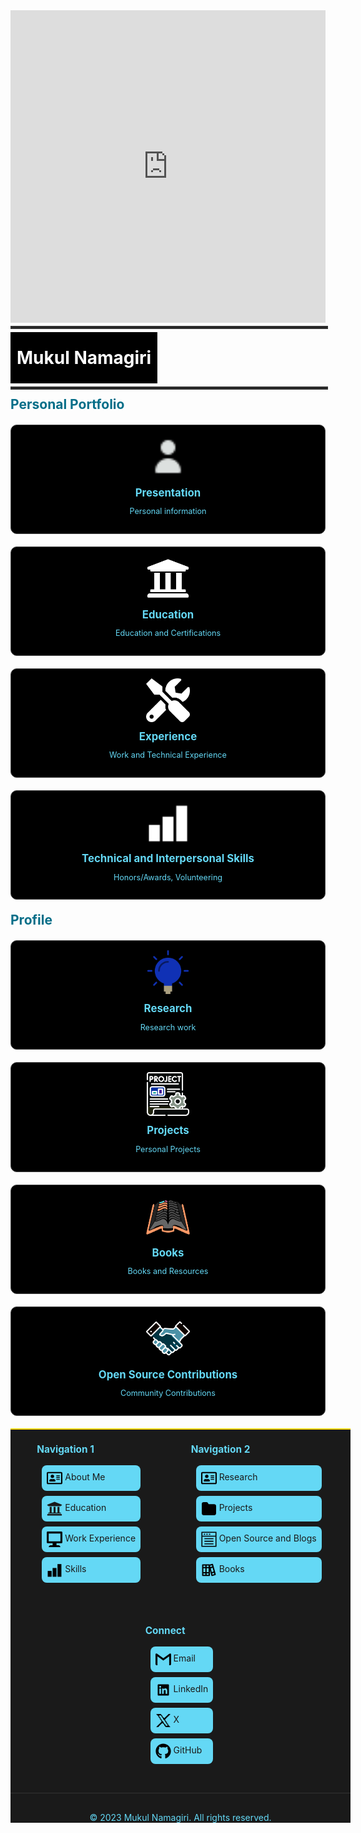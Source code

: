 <!DOCTYPE html>
<html lang="en">
<head>
  <meta charset="UTF-8">
  <meta name="viewport" content="width=device-width, initial-scale=1.0">

<div class="sketchfab-embed-wrapper" style="width: 100%; height: 500px;">
        <iframe 
            title="Tesla Optimus V2" 
            frameborder="0" 
            allowfullscreen 
            mozallowfullscreen="true" 
            webkitallowfullscreen="true" 
            allow="autoplay; fullscreen; xr-spatial-tracking" 
            xr-spatial-tracking 
            execution-while-out-of-viewport 
            execution-while-not-rendered 
            web-share 
            src="https://sketchfab.com/models/a8955e21c04343cf847cac75d7cbf600/embed"
            style="width: 100%; height: 100%; border: none;">
        </iframe>
        <p style="font-size: 13px; font-weight: normal; margin: 5px; color: #4A4A44A;">
            <a href="https://sketchfab.com/3d-models/tesla-optimus-v2-a8955e21c04343cf847cac75d7cbf600?utm_medium=embed&utm_campaign=share-popup&utm_content=a8955e21c04343cf847cac75d7cbf600" 
               target="_blank" 
               rel="nofollow" 
               style="font-weight: bold; color: #1CAAD9;">
            </a>
            <a href="https://sketchfab.com/frezzy3d?utm_medium=embed&utm_campaign=share-popup&utm_content=a8955e21c04343cf847cac75d7cbf600" 
               target="_blank" 
               rel="nofollow" 
               style="font-weight: bold; color: #1CAAD9;">
            </a> 
            <a href="https://sketchfab.com?utm_medium=embed&utm_campaign=share-popup&utm_content=a8955e21c04343cf847cac75d7cbf600" 
               target="_blank" 
               rel="nofollow" 
               style="font-weight: bold; color: #1CAAD9;">
            </a>
        </p>
    </div>
<style>
    /* Specific container styling */
    .body {
        max-width: 2000px !important; /* Adjust this value */
        margin: 0 auto !important;
        padding: 0 20px !important;
        padding-right: 0em !important;
    }
    .cards-container {
      display: flex;
      flex-wrap: wrap;
      gap: 20px;
      margin: 20px 0;
    }
    .card {
      width: 500px;
      border: 1px solid #444;
      border-radius: 10px;
      padding: 15px;
      text-align: center;
      background-color: black;
      transition: transform 0.2s, box-shadow 0.2s;
      cursor: pointer;
    }
   .card img {
        width: 70px;
        height: 70px;
        filter: invert(1); /* Start with original colors */
        transition: filter 0.3s ease;
    }
    .card:hover img {
        filter: invert(0); /* Invert on card hover */
    }
    .card:hover {
        transform: scale(1.05);
        box-shadow: 0 10px 20px rgb(100, 216, 245);
        background-color: white;
        color: white;
    }
    .card h3 {
      margin: 10px 0;
      font-size: 1.2em;
      color:rgb(100,216,245);
    }
    .card p {
      font-size: 0.9em;
      color: rgb(100,216,245);
    }
    .card a {
      text-decoration: none;
      color: inherit;
      display: block;
      width: 100%;
      height: 100%;
    }
    .card:hover h3,
    .card:hover p {
   color: black !important;
   } 
    h1, h2, h3 {
      color: rgb(6, 110, 136);
      margin: 0.5em 0;
    }
</style>
</head>
<body>
  <hr style="border: 2px solid #333; width: 100%; margin: 5px auto;">
 <div style="background-color: black; color: white; padding: 10px; display: inline-block;">
    <h1 style="color: white">Mukul Namagiri</h1>
</div>
  <hr style="border: 2px solid #333; width: 100%; margin: 5px auto;">
  <h2>Personal Portfolio</h2>
  <div class="cards-container">
    <div class="card" onclick="window.location.href='./about_me/me/'">
      <img src="images/pgimages/person.png" alt="Presentation">
      <h3>Presentation</h3>
      <p>Personal information</p>
    </div>
    <div class="card" onclick="window.location.href='./about_me/education/'">
      <img src="images/pgimages/university.png" alt="Education">
      <h3>Education</h3>
      <p>Education and Certifications</p>
    </div>
    <div class="card" onclick="window.location.href='./about_me/work_exp/'">
      <img src="images/pgimages/tools.png" alt="Experience">
      <h3>Experience</h3>
      <p>Work and Technical Experience</p>
    </div>
    <div class="card" onclick="window.location.href='./about_me/awards/'">
      <img src="images/pgimages/skills.png" alt="More">
      <h3>Technical and Interpersonal Skills </h3>
      <p>Honors/Awards, Volunteering</p>
    </div>
  </div>

  <h2>Profile</h2>
  <div class="cards-container">
    <div class="card" onclick="window.location.href='./research/research/'">
      <img src="images/icons/idea.png" alt="Knowledge Hub">
      <h3>Research</h3>
      <p>Research work</p>
    </div>
    <div class="card" onclick="window.location.href='./software/projects/'">
      <img src="images/icons/project.png" alt="Projects">
      <h3>Projects</h3>
      <p>Personal Projects</p>
    </div>
    <div class="card" onclick="window.location.href='./software/book/'">
      <img src="images/icons/book2.png" alt="Documentation">
      <h3>Books</h3>
      <p>Books and Resources</p>
    </div>
    <div class="card" onclick="window.location.href='./software/collaboration/'">
      <img src="images/icons/collab.png" alt="Collaboration">
      <h3>Open Source Contributions</h3>
      <p>Community Contributions</p>
    </div>
  </div>

  <!-- Add this just before the closing </body> tag -->

<footer class="custom-footer">
  <div class="footer-content">
    <div class="footer-section">
      <h4>Navigation 1</h4>
      <ul>
        <li><a href="./about_me/me/"><svg class="footer-icon" viewBox="0 0 576 512" xmlns="http://www.w3.org/2000/svg"><path d="m528 32h-480c-26.5 0-48 21.5-48 48v352c0 26.5 21.5 48 48 48h480c26.5 0 48-21.5 48-48v-352c0-26.5-21.5-48-48-48zm0 400h-480v-352h480zm-320-176c35.3 0 64-28.7 64-64s-28.7-64-64-64-64 28.7-64 64 28.7 64 64 64zm-89.6 128h179.2c12.4 0 22.4-8.6 22.4-19.2v-19.2c0-31.8-30.1-57.6-67.2-57.6-10.8 0-18.7 8-44.8 8-26.9 0-33.4-8-44.8-8-37.1 0-67.2 25.8-67.2 57.6v19.2c0 10.6 10 19.2 22.4 19.2zm241.6-64h112c4.4 0 8-3.6 8-8v-16c0-4.4-3.6-8-8-8h-112c-4.4 0-8 3.6-8 8v16c0 4.4 3.6 8 8 8zm0-64h112c4.4 0 8-3.6 8-8v-16c0-4.4-3.6-8-8-8h-112c-4.4 0-8 3.6-8 8v16c0 4.4 3.6 8 8 8zm0-64h112c4.4 0 8-3.6 8-8v-16c0-4.4-3.6-8-8-8h-112c-4.4 0-8 3.6-8 8v16c0 4.4 3.6 8 8 8z"/></svg> About Me</a></li>
        <li><a href="./about_me/education/"><svg class="footer-icon" viewBox="0 0 512 512" xmlns="http://www.w3.org/2000/svg"><path fill="currentColor" d="m496 128v16a8 8 0 0 1 -8 8h-24v12c0 6.627-5.373 12-12 12h-392c-6.627 0-12-5.373-12-12v-12h-24a8 8 0 0 1 -8-8v-16a8 8 0 0 1 4.941-7.392l232-88a7.996 7.996 0 0 1 6.118 0l232 88a8 8 0 0 1 4.941 7.392zm-24 304h-432c-13.255 0-24 10.745-24 24v16a8 8 0 0 0 8 8h464a8 8 0 0 0 8-8v-16c0-13.255-10.745-24-24-24zm-376-240v192h-36c-6.627 0-12 5.373-12 12v20h416v-20c0-6.627-5.373-12-12-12h-36v-192h-64v192h-64v-192h-64v192h-64v-192z"/></svg> Education</a></li>
        <li><a href="./about_me/work_exp/"><svg class="footer-icon" height="8" viewBox="0 0 8 8" width="8" xmlns="http://www.w3.org/2000/svg"><path d="m.34 0a.5.5 0 0 0 -.34.5v5a.5.5 0 0 0 .5.5h2.5v1h-1c-.55 0-1 .45-1 1h6c0-.55-.45-1-1-1h-1v-1h2.5a.5.5 0 0 0 .5-.5v-5a.5.5 0 0 0 -.5-.5h-7a.5.5 0 0 0 -.09 0 .5.5 0 0 0 -.06 0zm.66 1h6v4h-6z"/></svg> Work Experience</a></li>
        <li><a href="./software/skills/">
<svg class="footer-icon" height="32" viewBox="0 0 32 32" width="32" xmlns="http://www.w3.org/2000/svg"><path d="m30 30h-8v-26h8z"/><path d="m20 30h-8v-18h8z"/><path d="m10 30h-8v-12h8z"/><path d="m0 0h32v32h-32z" fill="none"/></svg> Skills</a></li>
      </ul>
    </div>
    <div class="footer-section">
    <h4>Navigation 2</h4>
      <ul>
        <li><a href="./research/research/"><svg class="footer-icon" viewBox="0 0 576 512" xmlns="http://www.w3.org/2000/svg"><path d="m528 32h-480c-26.5 0-48 21.5-48 48v352c0 26.5 21.5 48 48 48h480c26.5 0 48-21.5 48-48v-352c0-26.5-21.5-48-48-48zm0 400h-480v-352h480zm-320-176c35.3 0 64-28.7 64-64s-28.7-64-64-64-64 28.7-64 64 28.7 64 64 64zm-89.6 128h179.2c12.4 0 22.4-8.6 22.4-19.2v-19.2c0-31.8-30.1-57.6-67.2-57.6-10.8 0-18.7 8-44.8 8-26.9 0-33.4-8-44.8-8-37.1 0-67.2 25.8-67.2 57.6v19.2c0 10.6 10 19.2 22.4 19.2zm241.6-64h112c4.4 0 8-3.6 8-8v-16c0-4.4-3.6-8-8-8h-112c-4.4 0-8 3.6-8 8v16c0 4.4 3.6 8 8 8zm0-64h112c4.4 0 8-3.6 8-8v-16c0-4.4-3.6-8-8-8h-112c-4.4 0-8 3.6-8 8v16c0 4.4 3.6 8 8 8zm0-64h112c4.4 0 8-3.6 8-8v-16c0-4.4-3.6-8-8-8h-112c-4.4 0-8 3.6-8 8v16c0 4.4 3.6 8 8 8z"/></svg> Research</a></li>
        <li><a href="./software/projects/"><svg class="footer-icon" ill="none" height="24" viewBox="0 0 24 24" width="24" xmlns="http://www.w3.org/2000/svg"><path d="m4 21h16c1.1046 0 2-.8954 2-2v-11c0-1.10457-.8954-2-2-2h-9l-1.70313-2.5547c-.18547-.2782-.4977-.4453-.83205-.4453h-4.46482c-1.10457 0-2 .89543-2 2v14c0 1.1046.89543 2 2 2z" stroke="#000" stroke-linecap="round" stroke-linejoin="round" stroke-width="2"/></svg> Projects</a></li>
        <li><a href="./software/software/"><svg class="footer-icon" viewBox="0 0 1024 1063.274" xmlns="http://www.w3.org/2000/svg"><path d="M817.84 524.27H206.16v-67.964h611.68zm0 348.886H206.16V805.19h611.68zm0-176.708H206.16v-67.965h611.68zM0 21.333h1024v1024H0zm956.035 67.965H67.965v888.07h888.07zM1024 352.094H0V21.334h1024zM67.965 284.13h888.07V89.296H67.966zm183.504-63.434h-86.09V152.73h86.09zm172.176 0h-86.088V152.73h86.088zm176.708 0h-86.088V152.73h86.088z"/></svg> Open Source and Blogs</a></li>
        <li><a href="./software/books/"><svg class="footer-icon" viewBox="0 0 24 24" xmlns="http://www.w3.org/2000/svg"><path d="m22.47 18.82-1-3.86-3.15-11.59a1 1 0 0 0 -1.22-.71l-3.87 1a1 1 0 0 0 -.73-.33h-10a1 1 0 0 0 -1 1v16a1 1 0 0 0 1 1h10a1 1 0 0 0 1-1v-8l2.2 8.22a1 1 0 0 0 1 .74 1.15 1.15 0 0 0 .26 0l4.83-1.29a1 1 0 0 0 .61-.47 1.05 1.05 0 0 0 .07-.71zm-16 .55h-3v-2h3zm0-4h-3v-6h3zm0-8h-3v-2h3zm5 12h-3v-2h3zm0-4h-3v-6h3zm0-8h-3v-2h3zm2.25-1.74 2.9-.78.52 1.93-2.9.78zm2.59 9.66-1.55-5.8 2.9-.78 1.55 5.8zm1 3.86-.52-1.93 2.9-.78.52 1.93z"/></svg> Books</a></li>
      </ul>
    </div>
<div class="footer-section">
  <h4>Connect</h4>
  <ul>
    <li><a href="mailto:mukulnamagiri1@gmail.com"><svg class="footer-icon" height="32" viewBox="0 0 32 32" width="32" xmlns="http://www.w3.org/2000/svg"><path d="m32 6v20c0 1.135-.865 2-2 2h-2v-18.151l-12 8.62-12-8.62v18.151h-2c-1.135 0-2-.865-2-2v-20c0-.568.214-1.068.573-1.422.359-.365.859-.578 1.427-.578h.667l13.333 9.667 13.333-9.667h.667c.568 0 1.068.214 1.427.578.359.354.573.854.573 1.422z"/></svg> Email</a></li>
    <li><a href="https://www.linkedin.com/in/mukul-namagiri-434427190/"><svg class="footer-icon" enable-background="new 0 0 100 100" height="100" viewBox="0 0 100 100" width="100" xmlns="http://www.w3.org/2000/svg"><path d="m80.667 14h-61.352c-2.934 0-5.315 2.325-5.315 5.188v61.617c0 2.867 2.381 5.195 5.315 5.195h61.352c2.936 0 5.333-2.328 5.333-5.195v-61.617c0-2.863-2.397-5.188-5.333-5.188zm-45.313 61.354h-10.684v-34.359h10.684zm-5.342-39.057c-3.423 0-6.19-2.774-6.19-6.194 0-3.415 2.767-6.189 6.19-6.189 3.415 0 6.189 2.774 6.189 6.189 0 3.42-2.774 6.194-6.189 6.194zm45.338 39.057h-10.667v-16.708c0-3.986-.078-9.111-5.551-9.111-5.558 0-6.405 4.341-6.405 8.822v16.998h-10.675v-34.36h10.245v4.692h.146c1.426-2.7 4.91-5.549 10.106-5.549 10.806 0 12.802 7.114 12.802 16.369v18.847z"/></svg> LinkedIn</a></li>
    <li><a href="https://x.com/MNamagiri66052"><svg class="footer-icon" viewBox="0 0 24 24" xmlns="http://www.w3.org/2000/svg"><path d="m15.5 10v-1h1v-1h1v-1h1v-1h1v-1h1v-1h1v-1h1v-1h-3v1h-1v1h-1v1h-1v1h-1v1h-1v1h-2v-1h-1v-1h-1v-2h-1v-1h-1v-1h-7v1h1v1h1v1h1v2h1v1h1v2h1v1h1v2h1v1h-1v1h-1v1h-1v1h-1v1h-1v1h-1v1h-1v1h-1v1h3v-1h1v-1h1v-1h1v-1h1v-1h1v-1h2v1h1v1h1v2h1v1h1v1h7v-1h-1v-1h-1v-1h-1v-2h-1v-1h-1v-2h-1v-1h-1v-2h-1v-1zm0 4v1h1v2h1v1h1v2h-3v-2h-1v-1h-1v-1h-1v-2h-1v-1h-1v-1h-1v-2h-1v-1h-1v-2h-1v-1h-1v-2h3v1h1v2h1v1h1v2h1v1h1v1h1v2z"/></svg>  X</a></li>
    <li><a href="https://github.com/Mukullight"><svg class="footer-icon" viewBox="0 0 496 512" xmlns="http://www.w3.org/2000/svg"><path d="m165.9 397.4c0 2-2.3 3.6-5.2 3.6-3.3.3-5.6-1.3-5.6-3.6 0-2 2.3-3.6 5.2-3.6 3-.3 5.6 1.3 5.6 3.6zm-31.1-4.5c-.7 2 1.3 4.3 4.3 4.9 2.6 1 5.6 0 6.2-2s-1.3-4.3-4.3-5.2c-2.6-.7-5.5.3-6.2 2.3zm44.2-1.7c-2.9.7-4.9 2.6-4.6 4.9.3 2 2.9 3.3 5.9 2.6 2.9-.7 4.9-2.6 4.6-4.6-.3-1.9-3-3.2-5.9-2.9zm65.8-383.2c-138.7 0-244.8 105.3-244.8 244 0 110.9 69.8 205.8 169.5 239.2 12.8 2.3 17.3-5.6 17.3-12.1 0-6.2-.3-40.4-.3-61.4 0 0-70 15-84.7-29.8 0 0-11.4-29.1-27.8-36.6 0 0-22.9-15.7 1.6-15.4 0 0 24.9 2 38.6 25.8 21.9 38.6 58.6 27.5 72.9 20.9 2.3-16 8.8-27.1 16-33.7-55.9-6.2-112.3-14.3-112.3-110.5 0-27.5 7.6-41.3 23.6-58.9-2.6-6.5-11.1-33.3 2.6-67.9 20.9-6.5 69 27 69 27 20-5.6 41.5-8.5 62.8-8.5s42.8 2.9 62.8 8.5c0 0 48.1-33.6 69-27 13.7 34.7 5.2 61.4 2.6 67.9 16 17.7 25.8 31.5 25.8 58.9 0 96.5-58.9 104.2-114.8 110.5 9.2 7.9 17 22.9 17 46.4 0 33.7-.3 75.4-.3 83.6 0 6.5 4.6 14.4 17.3 12.1 100-33.2 167.8-128.1 167.8-239 0-138.7-112.5-244-251.2-244zm-147.6 344.9c-1.3 1-1 3.3.7 5.2 1.6 1.6 3.9 2.3 5.2 1 1.3-1 1-3.3-.7-5.2-1.6-1.6-3.9-2.3-5.2-1zm-10.8-8.1c-.7 1.3.3 2.9 2.3 3.9 1.6 1 3.6.7 4.3-.7.7-1.3-.3-2.9-2.3-3.9-2-.6-3.6-.3-4.3.7zm32.4 35.6c-1.6 1.3-1 4.3 1.3 6.2 2.3 2.3 5.2 2.6 6.5 1 1.3-1.3.7-4.3-1.3-6.2-2.2-2.3-5.2-2.6-6.5-1zm-11.4-14.7c-1.6 1-1.6 3.6 0 5.9s4.3 3.3 5.6 2.3c1.6-1.3 1.6-3.9 0-6.2-1.4-2.3-4-3.3-5.6-2z"/></svg> GitHub</a></li>
  </ul>
</div>
</div>
  <div class="footer-bottom">
    <p>© 2023 Mukul Namagiri. All rights reserved.</p>
  </div>
</footer>

<style>
/* Custom Footer Styles */
.custom-footer {
  background-color: #1a1a1a;
  color: rgb(100,216,245);
  width: calc(100% + 40px); /* Expand beyond container */
  border-top: 2px solid gold;
  box-sizing: border-box;
  align: center;
  border-right: 2px;
}

.footer-content {
  max-width: 2000px;
  margin: 0 auto;
  display: flex;
  justify-content: space-around;
  flex-wrap: wrap;
  gap: 2rem;
  padding: 0 20px; /* Add internal padding */
  align:center;
}

.footer-section h4 {
  color: rgb(100,216,245);
  margin-bottom: 1rem;
  font-size: 1.1em;
}

.footer-section ul {
  list-style: none;
  padding: 0;
  color: rgb(100,216,245);
}

.footer-section ul li {
  margin-bottom: 0.5rem;
  margin-top: 0.5rem;
  margin-right: 0.25rem;
  margin-left: 0.5rem;
  background-color: rgb(100,216,245);
  border-radius: 0.5rem; /* Changed from border to border-radius */
  padding: 0.5rem; /* Added padding for better spacing */
  border: 2px rgb(100,216,245); /* Added proper border declaration */
}

.footer-section a {
  text-decoration: none;
  transition: color 0.3s ease;
}

.footer-section a:hover {
  color: black;
  text-decoration: underline;
  /* Add transition for smooth effect */
  transition: text-decoration 0.3s ease;
}

.footer-bottom {
  text-align: center;
  margin-top: 2rem;
  padding-top: 1rem;
  border-top: 1px solid #333;
}
.footer-icon {
  width: 25px;
  height: 25px;
  vertical-align: middle;
  transition: all 0.3s ease;
}


/* Override any external footer styles */
footer:not(.custom-footer) {
  display: none !important;
}
</style>
  </body>

